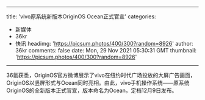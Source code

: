 
---
title: 'vivo原系统新版本OriginOS Ocean正式官宣'
categories: 
 - 新媒体
 - 36kr
 - 快讯
headimg: 'https://picsum.photos/400/300?random=8926'
author: 36kr
comments: false
date: Mon, 29 Nov 2021 05:30:31 GMT
thumbnail: 'https://picsum.photos/400/300?random=8926'
---

<div>   
36氪获悉，OriginOS官方微博展示了vivo在纽约时代广场投放的大屏广告画面，OriginOS以竖屏形式与Ocean同时亮相。由此，vivo手机操作系统——原系统OriginOS的全新版本正式官宣，版本命名为Ocean，定档12月9日发布。  
</div>
            